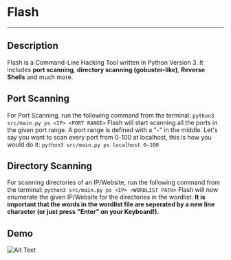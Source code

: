 # Flash

<hr>

## Description
Flash is a Command-Line Hacking Tool written in Python Version 3. It includes <b>port scanning</b>, <b>directory scanning (gobuster-like)</b>, <b>Reverse Shells</b> and much more.

## Port Scanning
For Port Scanning, run the following command from the terminal:
```python3 src/main.py ps <IP> <PORT RANGE>```
Flash will start scanning all the ports in the given port range.
A port range is defined with a "-" in the middle.
Let's say you want to scan every port from 0-100 at localhost, this is how you would do it:
```python3 src/main.py ps localhost 0-100```

## Directory Scanning
For scanning directories of an IP/Website, run the following command from the terminal:
```python3 src/main.py ps <IP> <WORDLIST PATH>```
Flash will now enumerate the given IP/Website for the directories in the wordlist.
<b>It is important that the words in the wordlist file are seperated by a new line character (or just press "Enter" on your Keyboard!).</b>

## Demo
![Alt Text](repo/demo.gif)
